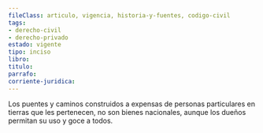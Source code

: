```yaml
---
fileClass: articulo, vigencia, historia-y-fuentes, codigo-civil
tags:
- derecho-civil
- derecho-privado
estado: vigente
tipo: inciso
libro:
titulo:
parrafo:
corriente-juridica:
---
```

Los puentes y caminos construidos a expensas de personas particulares en tierras que les pertenecen, no son bienes nacionales, aunque los dueños permitan su uso y goce a todos.